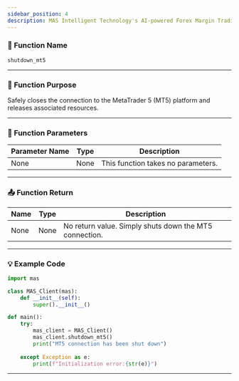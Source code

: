 ```yaml
---
sidebar_position: 4
description: MAS Intelligent Technology's AI-powered Forex Margin Trading Platform with full MetaTrader MT5 broker integration allows investors to generate automated trading strategies simply by entering text. Supports instant backtesting,real-time data synchronization,and seamless multi-broker switching. No coding experience required to easily launch AI automated trading,optimize strategies,and reduce market risk. Designed for both individual traders and financial institutions with standardized MetaTrader MT5-compatible APIs,automated backtesting,and quantitative strategy optimization to help enterprises deploy stable and efficient trading solutions quickly.
---
```


### 🧩 Function Name

`shutdown_mt5`

---

### 🎯 Function Purpose

Safely closes the connection to the MetaTrader 5 (MT5) platform and releases associated resources.  

---

### 🔧 Function Parameters

| Parameter Name | Type | Description            |
|----------------|------|------------------------|
| None           | None | This function takes no parameters. |

---

### 📤 Function Return 

| Name | Type | Description                       |
|------|------|------------------------------------|
| None | None | No return value. Simply shuts down the MT5 connection. |

---

### 💡 Example Code

```python
import mas

class MAS_Client(mas):
    def __init__(self):
        super().__init__()

def main():
    try:
        mas_client = MAS_Client()
        mas_client.shutdown_mt5()
        print("MT5 connection has been shut down")
            
    except Exception as e:
        print(f"Initialization error:{str(e)}")
```
---